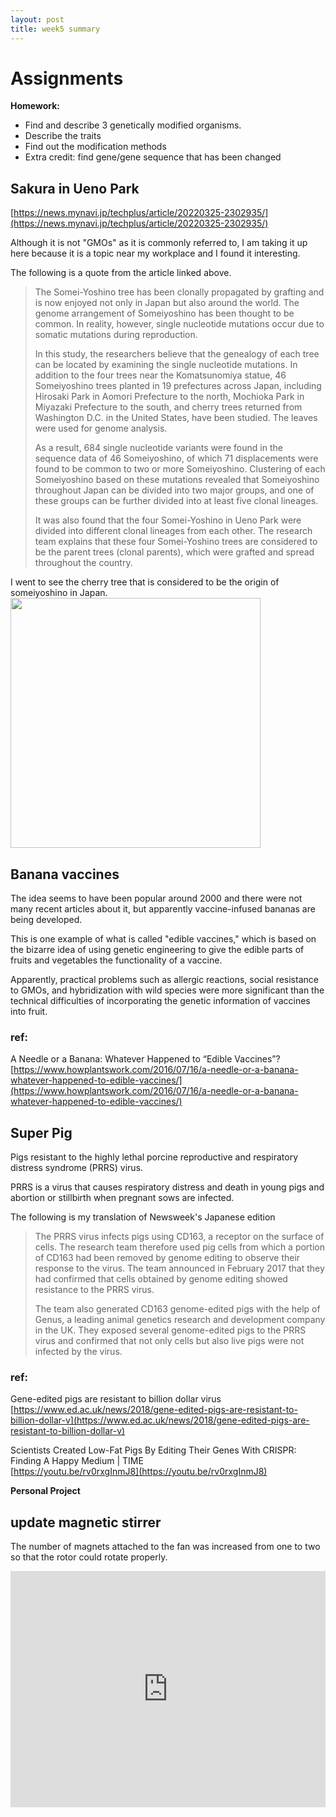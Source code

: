 ```yaml
---
layout: post
title: week5 summary
---
```


# Assignments  
**Homework:**  
- Find and describe 3 genetically modified organisms.
- Describe the traits
- Find out the modification methods
- Extra credit: find gene/gene sequence that has been changed 
  
## Sakura in Ueno Park  
[https://news.mynavi.jp/techplus/article/20220325-2302935/](https://news.mynavi.jp/techplus/article/20220325-2302935/)  
  
Although it is not "GMOs" as it is commonly referred to, I am taking it up here because it is a topic near my workplace and I found it interesting.  
  
The following is a quote from the article linked above.  
  
> The Somei-Yoshino tree has been clonally propagated by grafting and is now enjoyed not only in Japan but also around the world. The genome arrangement of Someiyoshino has been thought to be common. In reality, however, single nucleotide mutations occur due to somatic mutations during reproduction.  
> 
>In this study, the researchers believe that the genealogy of each tree can be located by examining the single nucleotide mutations. In addition to the four trees near the Komatsunomiya statue, 46 Someiyoshino trees planted in 19 prefectures across Japan, including Hirosaki Park in Aomori Prefecture to the north, Mochioka Park in Miyazaki Prefecture to the south, and cherry trees returned from Washington D.C. in the United States, have been studied. The leaves were used for genome analysis.  
>  
>As a result, 684 single nucleotide variants were found in the sequence data of 46 Someiyoshino, of which 71 displacements were found to be common to two or more Someiyoshino. Clustering of each Someiyoshino based on these mutations revealed that Someiyoshino throughout Japan can be divided into two major groups, and one of these groups can be further divided into at least five clonal lineages.  
>  
>It was also found that the four Somei-Yoshino in Ueno Park were divided into different clonal lineages from each other. The research team explains that these four Somei-Yoshino trees are considered to be the parent trees (clonal parents), which were grafted and spread throughout the country.  


I went to see the cherry tree that is considered to be the origin of someiyoshino in Japan.  
<img src="{{ site.baseurl }}/images/week5sum-01.jpg" alt="" width="400"/>  

## Banana vaccines   
The idea seems to have been popular around 2000 and there were not many recent articles about it, but apparently vaccine-infused bananas are being developed.  
  
This is one example of what is called "edible vaccines," which is based on the bizarre idea of using genetic engineering to give the edible parts of fruits and vegetables the functionality of a vaccine.  
  
Apparently, practical problems such as allergic reactions, social resistance to GMOs, and hybridization with wild species were more significant than the technical difficulties of incorporating the genetic information of vaccines into fruit.  
  
### ref:  
A Needle or a Banana: Whatever Happened to “Edible Vaccines”?  
[https://www.howplantswork.com/2016/07/16/a-needle-or-a-banana-whatever-happened-to-edible-vaccines/](https://www.howplantswork.com/2016/07/16/a-needle-or-a-banana-whatever-happened-to-edible-vaccines/)  
  
## Super Pig  
Pigs resistant to the highly lethal porcine reproductive and respiratory distress syndrome (PRRS) virus.  
  
PRRS is a virus that causes respiratory distress and death in young pigs and abortion or stillbirth when pregnant sows are infected.  
  

The following is my translation of Newsweek's Japanese edition  
> The PRRS virus infects pigs using CD163, a receptor on the surface of cells. The research team therefore used pig cells from which a portion of CD163 had been removed by genome editing to observe their response to the virus. The team announced in February 2017 that they had confirmed that cells obtained by genome editing showed resistance to the PRRS virus.
>
>The team also generated CD163 genome-edited pigs with the help of Genus, a leading animal genetics research and development company in the UK. They exposed several genome-edited pigs to the PRRS virus and confirmed that not only cells but also live pigs were not infected by the virus.
  
### ref:  
Gene-edited pigs are resistant to billion dollar virus  
[https://www.ed.ac.uk/news/2018/gene-edited-pigs-are-resistant-to-billion-dollar-v](https://www.ed.ac.uk/news/2018/gene-edited-pigs-are-resistant-to-billion-dollar-v)  
  
Scientists Created Low-Fat Pigs By Editing Their Genes With CRISPR: Finding A Happy Medium | TIME  
[https://youtu.be/rv0rxgInmJ8](https://youtu.be/rv0rxgInmJ8)  
  
**Personal Project**  
## update magnetic stirrer  
The number of magnets attached to the fan was increased from one to two so that the rotor could rotate properly.  
  
<div style="padding:75% 0 0 0;position:relative;"><iframe src="https://player.vimeo.com/video/697910294?h=c250c702c0&amp;badge=0&amp;autopause=0&amp;player_id=0&amp;app_id=58479" frameborder="0" allow="autoplay; fullscreen; picture-in-picture" allowfullscreen style="position:absolute;top:0;left:0;width:100%;height:100%;" title="IMG_9970.mov"></iframe></div><script src="https://player.vimeo.com/api/player.js"></script>